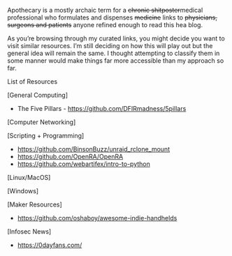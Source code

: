 Apothecary is a mostly archaic term for a ~~chronic shitposter~~medical professional who formulates and dispenses ~~medicine~~ links to ~~physicians, surgeons and patients~~ anyone refined enough to read this hea blog.

As you’re browsing through my curated links, you might decide you want to visit similar resources. I’m still deciding on how this will play out but the general idea will remain the same. I thought attempting to classify them in some manner would make things far more accessible than my approach so far.

List of Resources

[General Computing]
- The Five Pillars - https://github.com/DFIRmadness/5pillars

[Computer Networking]

[Scripting + Programming]
- https://github.com/BinsonBuzz/unraid_rclone_mount
- https://github.com/OpenRA/OpenRA
- https://github.com/webartifex/intro-to-python

[Linux/MacOS]

[Windows]

[Maker Resources]
- https://github.com/oshaboy/awesome-indie-handhelds

[Infosec News]
- https://0dayfans.com/
